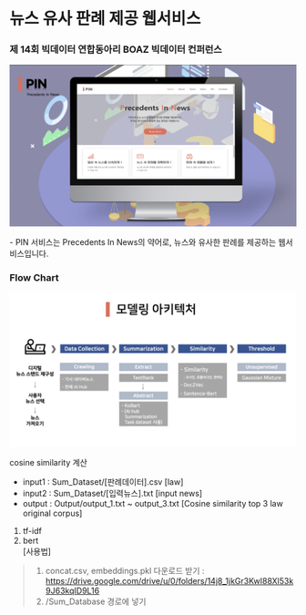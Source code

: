 # 뉴스 유사 판례 제공 웹서비스
### 제 14회 빅데이터 연합동아리 BOAZ 빅데이터 컨퍼런스

<p align="center"><img src="https://github.com/bominkm/Similarity/blob/master/PIN.png?raw=true"></p>
- PIN 서비스는 Precedents In News의 약어로, 뉴스와 유사한 판례를 제공하는 웹서비스입니다.

### Flow Chart
<p align="center"><img src="https://github.com/bominkm/Similarity/blob/master/Flow Chart.png?raw=true"></p>

cosine similarity 계산

* input1 : Sum_Dataset/[판례데이터].csv [law]
* input2 : Sum_Dataset/[입력뉴스].txt [input news]
* output : Output/output_1.txt ~ output_3.txt [Cosine similarity top 3 law original corpus]

1. tf-idf
2. bert    
  [사용법]   
  > 1. concat.csv, embeddings.pkl 다운로드 받기 : https://drive.google.com/drive/u/0/folders/14j8_1jkGr3KwI88Xl53k9J63kqID9L16
  > 2. /Sum_Database 경로에 넣기

